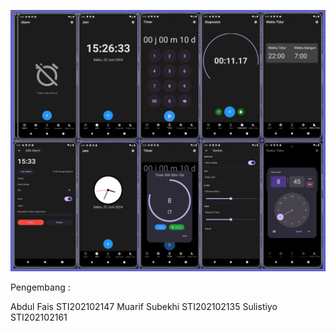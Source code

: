 ![](https://github.com/Sulistiyo12/UAS_Flutter_MyTimeApp/blob/main/mytime_app.png)

Pengembang :

Abdul Fais STI202102147
Muarif Subekhi STI202102135
Sulistiyo STI202102161

